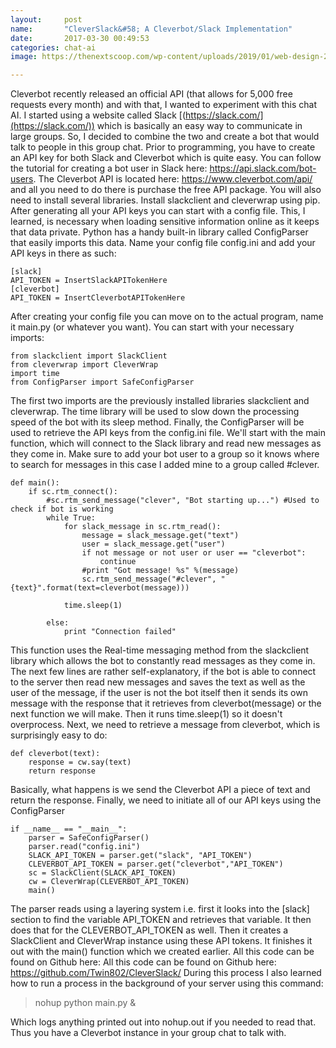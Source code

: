 ```yaml
---
layout:     post
name:       "CleverSlack&#58; A Cleverbot/Slack Implementation"
date:       2017-03-30 00:49:53
categories: chat-ai
image: https://thenextscoop.com/wp-content/uploads/2019/01/web-design-2019.jpg

---
```

Cleverbot recently released an official API (that allows for 5,000 free requests every month) and with that, I wanted to experiment with this chat AI. I started using a website called Slack [(https://slack.com/](https://slack.com/)) which is basically an easy way to communicate in large groups. So, I decided to combine the two and create a bot that would talk to people in this group chat. Prior to programming, you have to create an API key for both Slack and Cleverbot which is quite easy. You can follow the tutorial for creating a bot user in Slack here: <https://api.slack.com/bot-users>. The Cleverbot API is located here: <https://www.cleverbot.com/api/> and all you need to do there is purchase the free API package. You will also need to install several libraries. Install slackclient and cleverwrap using pip. After generating all your API keys you can start with a config file. This, I learned, is necessary when loading sensitive information online as it keeps that data private. Python has a handy built-in library called ConfigParser that easily imports this data. Name your config file config.ini and add your API keys in there as such: 
    
    
    [slack]
    API_TOKEN = InsertSlackAPITokenHere
    [cleverbot]
    API_TOKEN = InsertCleverbotAPITokenHere
    

After creating your config file you can move on to the actual program, name it main.py (or whatever you want). You can start with your necessary imports: 
    
    
    from slackclient import SlackClient
    from cleverwrap import CleverWrap
    import time
    from ConfigParser import SafeConfigParser
    

The first two imports are the previously installed libraries slackclient and cleverwrap. The time library will be used to slow down the processing speed of the bot with its sleep method. Finally, the ConfigParser will be used to retrieve the API keys from the config.ini file. We'll start with the main function, which will connect to the Slack library and read new messages as they come in. Make sure to add your bot user to a group so it knows where to search for messages in this case I added mine to a group called #clever. 
    
    
    def main():
    	if sc.rtm_connect():
    		#sc.rtm_send_message("clever", "Bot starting up...") #Used to check if bot is working
    		while True:
    			for slack_message in sc.rtm_read():
    				message = slack_message.get("text")
    				user = slack_message.get("user")
    				if not message or not user or user == "cleverbot":
    					continue
    				#print "Got message! %s" %(message)
    				sc.rtm_send_message("#clever", "{text}".format(text=cleverbot(message)))
    
    			time.sleep(1)
    
    		else:
    			print "Connection failed"
    

This function uses the Real-time messaging method from the slackclient library which allows the bot to constantly read messages as they come in. The next few lines are rather self-explanatory, if the bot is able to connect to the server then read new messages and saves the text as well as the user of the message, if the user is not the bot itself then it sends its own message with the response that it retrieves from cleverbot(message) or the next function we will make. Then it runs time.sleep(1) so it doesn't overprocess. Next, we need to retrieve a message from cleverbot, which is surprisingly easy to do: 
    
    
    def cleverbot(text):
    	response = cw.say(text)
    	return response
    

Basically, what happens is we send the Cleverbot API a piece of text and return the response. Finally, we need to initiate all of our API keys using the ConfigParser 
    
    
    if __name__ == "__main__":
    	parser = SafeConfigParser()
    	parser.read("config.ini")
    	SLACK_API_TOKEN = parser.get("slack", "API_TOKEN")
    	CLEVERBOT_API_TOKEN = parser.get("cleverbot","API_TOKEN")
    	sc = SlackClient(SLACK_API_TOKEN)
    	cw = CleverWrap(CLEVERBOT_API_TOKEN)
    	main()
    

The parser reads using a layering system i.e. first it looks into the [slack] section to find the variable API_TOKEN and retrieves that variable. It then does that for the CLEVERBOT_API_TOKEN as well. Then it creates a SlackClient and CleverWrap instance using these API tokens. It finishes it out with the main() function which we created earlier. All this code can be found on Github here: All this code can be found on Github here: https://github.com/Twin802/CleverSlack/ During this process I also learned how to run a process in the background of your server using this command: 

> nohup python main.py &

Which logs anything printed out into nohup.out if you needed to read that. Thus you have a Cleverbot instance in your group chat to talk with.
